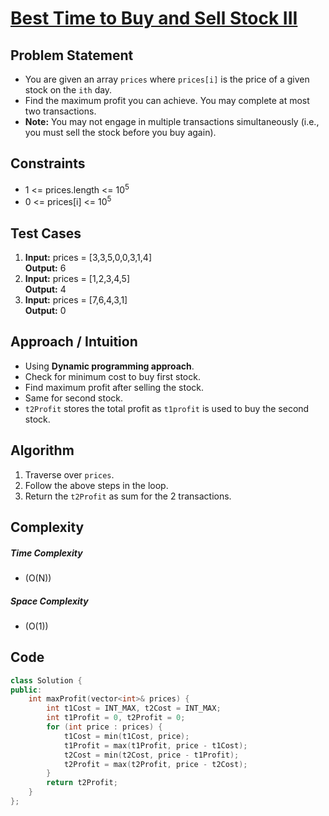 # [Best Time to Buy and Sell Stock III](https://leetcode.com/problems/best-time-to-buy-and-sell-stock-iii/description/)




## Problem Statement
- You are given an array `prices` where `prices[i]` is the price of a given stock on the `ith` day.
- Find the maximum profit you can achieve. You may complete at most two transactions.
- **Note:** You may not engage in multiple transactions simultaneously (i.e., you must sell the stock before you buy again).



## Constraints
- 1 <= prices.length <= 10<sup>5</sup>
- 0 <= prices[i] <= 10<sup>5</sup>



## Test Cases
1. **Input:** prices = [3,3,5,0,0,3,1,4] <br>
**Output:** 6
2. **Input:** prices = [1,2,3,4,5]  <br>
**Output:** 4
3. **Input:** prices = [7,6,4,3,1]<br>
**Output:** 0



## Approach / Intuition 
- Using **Dynamic programming approach**.
- Check for minimum cost to buy first stock.
- Find maximum profit after selling the stock.
- Same for second stock.
- `t2Profit` stores the total profit as `t1profit` is used to buy the second stock.




## Algorithm 
1. Traverse over `prices`.
2. Follow the above steps in the loop.
3. Return the `t2Profit` as sum for the 2 transactions.




## Complexity
##### Time Complexity
- \(O(N)\)
##### Space Complexity
- \(O(1)\)



## Code
```cpp
class Solution {
public:
    int maxProfit(vector<int>& prices) {
        int t1Cost = INT_MAX, t2Cost = INT_MAX;
        int t1Profit = 0, t2Profit = 0;
        for (int price : prices) {
            t1Cost = min(t1Cost, price);
            t1Profit = max(t1Profit, price - t1Cost);
            t2Cost = min(t2Cost, price - t1Profit);
            t2Profit = max(t2Profit, price - t2Cost);
        }
        return t2Profit;
    }
};   
```